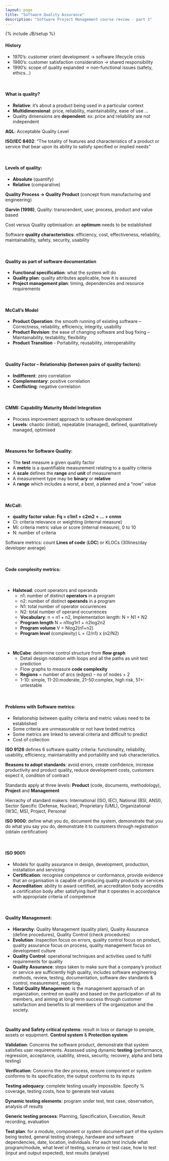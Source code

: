 ```yaml
---
layout: page
title: "Software Quality Assurance"
description: "Software Project Management course review - part 3"
---
```

{% include JB/setup %}

#### History
* 1970’s: customer orient development -> software lifecycle crisis
* 1980’s: customer satisfaction consideration -> shared responsibility
* 1990’s: scope of quality expanded -> non-functional issues (safety, ethics…)

<br/>

#### What is quality?
* **Relative**: it’s about a product being used in a particular context
* **Multidimensional**: price, reliability, maintainability, ease of use …
* Quality dimensions are **dependent**: ex: price and reliability are not independent
 
 **AQL**: Acceptable Quality Level

**ISO/IEC 8402**: “The totality of features and characteristics of a product or service that bear upon its ability to satisfy specified or implied needs”

<br/>

#### **Levels** of quality:
* **Absolute** (quantify)
* **Relative** (comparative)

**Quality Process -> Quality Product** (concept from manufacturing and engineering)

**Garvin (1998)**, Quality: transcendent, user, process, product and value based

Cost versus Quality optimisation: an **optimum** needs to be established

Software **quality characteristics**: efficiency, cost, effectiveness, reliability, maintainability, safety, security, usability

<br/>

#### Quality as part of **software documentation**
* **Functional specification**: what the system will do
* **Quality plan**: quality attributes applicable, how it is assured
* **Project management plan**: timing, dependencies and resource requirements

<br/>

#### **McCall’s Model**
* **Product Operation**: the smooth running of existing software – Correctness, reliability, efficiency, integrity, usability
* **Product Revision**: the ease of changing software and bug fixing – Maintainability, testability, flexibility
* **Product Transition** - Portability, reusability, interoperability

<br/>

#### **Quality Factor** – Relationship (between pairs of quality factors):
* **Indifferent**: zero correlation
* **Complementary**: positive correlation
* **Conflicting**: negative correlation

<br/>

#### **CMMI**: Capability Maturity Model Integration
* Process improvement approach to software development
* **Levels**: chaotic (initial), repeatable (managed), defined, quantitatively managed, optimised

<br/>

#### **Measures** for Software Quality:
* The **test** measure a given quality factor
* A **metric** is a quantifiable measurement relating to a quality criteria
* A **scale** defines the **range** and **unit** of measurement
* A measurement type may be **binary** or **relative**
* A **range** which includes a worst, a best, a planned and a “now” value

<br/>

#### McCall: 
* **quality factor value: Fq = c1m1 + c2m2 + … + cnmn**
* Ci: criteria relevance or weighting (internal measure)
* Mi: criteria metric value or score (internal measure), 0 to 10
* N: number of criteria

Software metrics: count **Lines of code** (**LOC**) or KLOCs (30lines/day developer average)

<br/>

#### Code complexity metrics:

<br/>

* **Halstead**: count operators and operands
	- n1: number of distinct **operators** in a program
	- n2: number of distinct **operands** in a program
	- N1: total number of operator occurrences
	- N2: total number of operand occurrences
	- **Vocabulary**: n = n1 + n2, Implementation length: N = N1 + N2
	- **Program length** N = n1log1n1 + n2log2n2
	- **Program volume** V = Nlog2(n1+n2)
	- **Program level** (complexity) L = (2/n1) x (n2/N2)

<br/>

* **McCabe**: determine control structure from **flow graph**
	- Detail design notation with loops and all the paths as unit test prediction
	- Flow graphs to measure **code complexity**
	- **Regions** = number of arcs (edges) – no of nodes + 2
	- 1-10: simple, 11-20:moderate, 21-50:complex, high risk, 51+: untestable

<br/>

#### Problems with Software metrics:
* Relationship between quality criteria and metric values need to be established
* Some criteria are unmeasurable or not have tested metrics
* Some metrics are linked to several criteria and difficult to predict
* Cost of collection


**ISO 9126** defines 6 software quality criteria: functionality, reliability, usability, efficiency, maintainability and portability and sub characteristics.

**Reasons to adopt standards**: avoid errors, create confidence, increase productivity and product quality, reduce development costs, customers expect it, condition of contract

Standards apply at three levels: **Product** (code, documents, methodology), **Project** and **Management**

Hierrachy of standard makers: International (ISO, IEC), National (BSI, ANSI), Sector Specific (Defense, Nuclear), Proprietary (UML), Organizational (W3C, MS), Project, Personal

**ISO 9000**: define what you do, document the system, demonstrate that you do what you say you do, demonstrate it to customers through registration (obtain certification)

<br/>

#### ISO 9001: 
* Models for quality assurance in design, development, production, installation and servicing
* **Certification**: recognise competence or conformance, provide evidence that an organisation is capable of producing quality products or services
* **Accreditation**: ability to award certified, an accreditation body accredits a certification body after satisfying itself that it operates in accordance with appropriate criteria of competence

<br/>

#### Quality Management:
* **Hierarchy**: Quality Management (quality plan), Quality Assurance (define procedures), Quality Control (check procedures)
* **Evolution**: Inspection focus on errors, quality control focus on product, quality assurance focus on process, quality management focus on development culture
* **Quality Control**: operational techniques and activities used to fulfil requirements for quality
* **Quality Assurance**: steps taken to make sure that a company’s product or service are sufficiently high quality, includes software engineering methods, review, testing, documentation, software dev standards & control, measurement, reporting.
* **Total Quality Management**: is the management approach of an organization, centred on quality and based on the participation of all its members, and aiming at long-term success through customer satisfaction and benefits to all members of the organization and the society.

<br/>

**Quality and Safety critical systems**: result in loss or damage to people, assets or equipment. **Control system** & **Protection system**

**Validation**: Concerns the software product, demonstrate that system satisfies user requirements. Assessed using dynamic **testing** (performance, regression, acceptance, usability, stress, security, recovery, alpha and beta testing)

**Verification**: Concerns the dev process, ensure component or system conforms to its specification, the output conforms to its inputs

**Testing adequacy**: complete testing usually impossible. Specify % coverage, testing costs, how to generate test values

**Dynamic testing elements**: program under test, test case, observation, analysis of results

**Generic testing process**: Planning, Specification, Execution, Result recording, evaluation

**Test plan**: for a module, component or system document part of the system being tested, general testing strategy, hardware and software dependencies, date, location, individuals. For each test include what program/module, what level of testing, scenario or test case, how to test (input and output expected), test results (analyse)